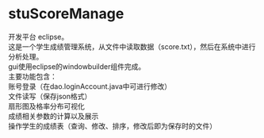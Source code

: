 # stuScoreManage
开发平台 eclipse。  
这是一个学生成绩管理系统，从文件中读取数据（score.txt），然后在系统中进行分析处理。  
gui使用eclipse的windowbuilder组件完成。  
主要功能包含：  
账号登录（在dao.loginAccount.java中可进行修改）  
文件读写（保存json格式）  
扇形图及格率分布可视化  
成绩相关参数的计算以及展示  
操作学生的成绩表（查询、修改、排序，修改后即为保存时的文件）  
